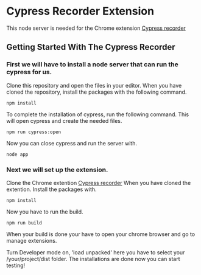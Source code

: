 # Cypress Recorder Extension

This node server is needed for the Chrome extension [Cypress recorder](https://github.com/JordyvdNeut-Jool/Cypress-Recorder)

## Getting Started With The Cypress Recorder

### First we will have to install a node server that can run the cypress for us.
Clone this repository and open the files in your editor.
When you have cloned the repository, install the packages with the following command.

```
npm install
```

To complete the installation of cypress, run the following command. This will open cypress and create the needed files.

```
npm run cypress:open
```

Now you can close cypress and run the server with.

```
node app
```

### Next we will set up the extension.

Clone the Chrome extention [Cypress recorder](https://github.com/JordyvdNeut-Jool/Cypress-Recorder)
When you have cloned the extention. Install the packages with.

```
npm install
```

Now you have to run the build.

```
npm run build
```

When your build is done your have to open your chrome browser and go to manage extensions.

Turn Developer mode on, 'load unpacked' here you have to select your /your/project/dist folder.
The installations are done now you can start testing!
